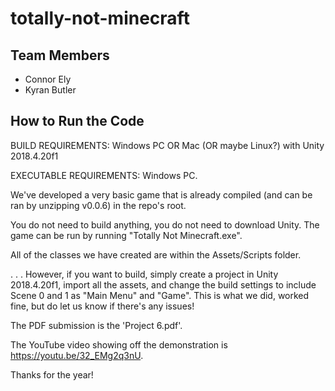 # totally-not-minecraft

## Team Members

- Connor Ely
- Kyran Butler

## How to Run the Code

BUILD REQUIREMENTS:
Windows PC OR Mac (OR maybe Linux?) with Unity 2018.4.20f1

EXECUTABLE REQUIREMENTS:
Windows PC.

We've developed a very basic game that is already compiled (and can be ran by unzipping v0.0.6) in the repo's root.

You do not need to build anything, you do not need to download Unity. The game can be run by running "Totally Not Minecraft.exe".

All of the classes we have created are within the Assets/Scripts folder.

. . . However, if you want to build, simply create a project in Unity 2018.4.20f1, import all the assets, and change the build settings to include Scene 0 and 1 as "Main Menu" and "Game". This is what we did, worked fine, but do let us know if there's any issues!

The PDF submission is the 'Project 6.pdf'.

The YouTube video showing off the demonstration is https://youtu.be/32_EMg2q3nU.

Thanks for the year!